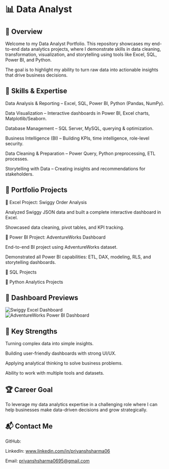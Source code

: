 # 📊 Data Analyst
## 📝 Overview

Welcome to my Data Analyst Portfolio.
This repository showcases my end-to-end data analytics projects, where I demonstrate skills in data cleaning, transformation, visualization, and storytelling using tools like Excel, SQL, Power BI, and Python.

The goal is to highlight my ability to turn raw data into actionable insights that drive business decisions.

## 🚀 Skills & Expertise

Data Analysis & Reporting – Excel, SQL, Power BI, Python (Pandas, NumPy).

Data Visualization – Interactive dashboards in Power BI, Excel charts, Matplotlib/Seaborn.

Database Management – SQL Server, MySQL, querying & optimization.

Business Intelligence (BI) – Building KPIs, time intelligence, role-level security.

Data Cleaning & Preparation – Power Query, Python preprocessing, ETL processes.

Storytelling with Data – Creating insights and recommendations for stakeholders.

## 📂 Portfolio Projects
🔹 Excel Project: Swiggy Order Analysis

Analyzed Swiggy JSON data and built a complete interactive dashboard in Excel.

Showcased data cleaning, pivot tables, and KPI tracking.

🔹 Power BI Project: AdventureWorks Dashboard

End-to-end BI project using AdventureWorks dataset.

Demonstrated all Power BI capabilities: ETL, DAX, modeling, RLS, and storytelling dashboards.

🔹 SQL Projects



🔹 Python Analytics Projects



## 📸 Dashboard Previews

![Swiggy Excel Dashboard](https://your-link-here)  
![AdventureWorks Power BI Dashboard](https://your-link-here)  

## 🔑 Key Strengths

Turning complex data into simple insights.

Building user-friendly dashboards with strong UI/UX.

Applying analytical thinking to solve business problems.

Ability to work with multiple tools and datasets.

## 🏆 Career Goal

To leverage my data analytics expertise in a challenging role where I can help businesses make data-driven decisions and grow strategically.

## 📬 Contact Me

GitHub: 

LinkedIn: www.linkedin.com/in/priyanshsharma06

Email: priyanshsharma0695@gmail.com
